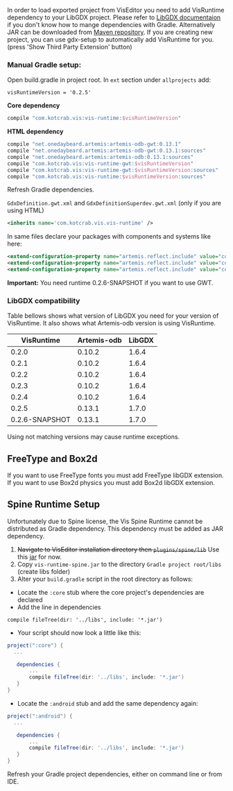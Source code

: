 In order to load exported project from VisEditor you need to add VisRuntime dependency to your LibGDX project.
Please refer to [LibGDX documentaion](https://github.com/libgdx/libgdx/wiki/Dependency-management-with-Gradle) if you don't know how to mange dependencies with Gradle. Alternatively JAR can be downloaded from [Maven repository](https://search.maven.org/#search|ga|1|g%3A%22com.kotcrab.vis%22%20AND%20a%3A%22vis-runtime%22). If you are creating new project, you can use gdx-setup to automatically add VisRuntime for you. (press 'Show Third Party Extension' button)

### Manual Gradle setup: 
Open build.gradle in project root.
In ``ext`` section under ``allprojects`` add:
```grovy
visRuntimeVersion = '0.2.5'
```

**Core dependency**
```groovy
compile "com.kotcrab.vis:vis-runtime:$visRuntimeVersion"
```

**HTML dependency**
```groovy
compile "net.onedaybeard.artemis:artemis-odb-gwt:0.13.1"
compile "net.onedaybeard.artemis:artemis-odb-gwt:0.13.1:sources"
compile "net.onedaybeard.artemis:artemis-odb:0.13.1:sources"
compile "com.kotcrab.vis:vis-runtime-gwt:$visRuntimeVersion"
compile "com.kotcrab.vis:vis-runtime-gwt:$visRuntimeVersion:sources"
compile "com.kotcrab.vis:vis-runtime:$visRuntimeVersion:sources"
```

Refresh Gradle dependencies.

``GdxDefinition.gwt.xml`` and ``GdxDefinitionSuperdev.gwt.xml`` (only if you are using HTML)
```xml
<inherits name='com.kotcrab.vis.vis-runtime' />
```

In same files declare your packages with components and systems like here:
```xml
<extend-configuration-property name="artemis.reflect.include" value="com.kotcrab.vis.demo.jumper.component" />
<extend-configuration-property name="artemis.reflect.include" value="com.kotcrab.vis.demo.jumper.system" />
<extend-configuration-property name="artemis.reflect.include" value="com.kotcrab.vis.demo.jumper.manager" />
```

**Important:** You need runtime 0.2.6-SNAPSHOT if you want to use GWT.

### LibGDX compatibility
Table bellows shows what version of LibGDX you need for your version of VisRuntime. It also shows what
Artemis-odb version is using VisRuntime.

| VisRuntime         | Artemis-odb | LibGDX              |
| ------------------ | ----------- | ------------------- |
| 0.2.0              | 0.10.2      | 1.6.4               |
| 0.2.1              | 0.10.2      | 1.6.4               |
| 0.2.2              | 0.10.2      | 1.6.4               |
| 0.2.3              | 0.10.2      | 1.6.4               |
| 0.2.4              | 0.10.2      | 1.6.4               |
| 0.2.5              | 0.13.1      | 1.7.0               |
| 0.2.6-SNAPSHOT              | 0.13.1      | 1.7.0               |

Using not matching versions may cause runtime exceptions.

## FreeType and Box2d
If you want to use FreeType fonts you must add FreeType libGDX extension. If you want to use Box2d physics you must add Box2d libGDX extension.

## Spine Runtime Setup
Unfortunately due to Spine license, the Vis Spine Runtime cannot be distributed as Gradle dependency. This dependency must be added as JAR dependency.

1. <s>Navigate to VisEditor installation directory then `plugins/spine/lib`</s> Use this [jar](http://dl.kotcrab.com/stuff/vis-runtime-spine.jar) for now.
2. Copy `vis-runtime-spine.jar` to the directory `Gradle project root/libs` (create libs folder)
3. Alter your `build.gradle` script in the root directory as follows:
 * Locate the `:core` stub where the core project's dependencies are declared
 * Add the line in dependencies
 ```grooovy
 compile fileTree(dir: '../libs', include: '*.jar')
 ```
 * Your script should now look a little like this:
 ```groovy
project(":core") {
   ...

    dependencies {
        ...
        compile fileTree(dir: '../libs', include: '*.jar')
    }
}
 ```
 * Locate the `:android` stub and add the same dependency again:
 ```groovy
project(":android") {
   ...

    dependencies {
        ...
        compile fileTree(dir: '../libs', include: '*.jar')
    }
}
```

Refresh your Gradle project dependencies, either on command line or from IDE.
